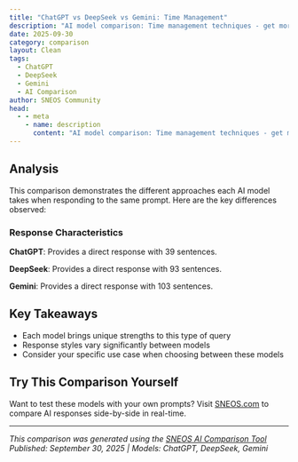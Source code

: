 ```yaml
---
title: "ChatGPT vs DeepSeek vs Gemini: Time Management"
description: "AI model comparison: Time management techniques - get more done in less time..."
date: 2025-09-30
category: comparison
layout: Clean
tags:
  - ChatGPT
  - DeepSeek
  - Gemini
  - AI Comparison
author: SNEOS Community
head:
  - - meta
    - name: description
      content: "AI model comparison: Time management techniques - get more done in less time..."
---
```


<ChatComparison
  title="ChatGPT vs DeepSeek vs Gemini: Time Management"
  prompt="Time management techniques - get more done in less time"
  :responses='{
    "ChatGPT": "Certainly! Here are some effective time management techniques to help you get more done in less time:\n\n### 1. **Prioritize Tasks (Eisenhower Matrix)**\n- **Urgent and Important:** Do these tasks immediately.\n- **Important but Not Urgent:** Schedule these tasks.\n- **Urgent but Not Important:** Delegate if possible.\n- **Neither Urgent nor Important:** Eliminate or minimize these tasks.\n\n### 2. **Pomodoro Technique**\n- Work for 25 minutes focused on one task.\n- Take a 5-minute break.\n- After 4 cycles, take a longer break (15-30 minutes).\nThis boosts concentration and prevents burnout.\n\n### 3. **Time Blocking**\n- Allocate specific blocks of time on your calendar for different tasks or activities.\n- Helps minimize distractions and multitasking.\n\n### 4. **Set SMART Goals**\n- Specific, Measurable, Achievable, Relevant, Time-bound goals provide clear direction and focus.\n\n### 5. **Use To-Do Lists**\n- Keep a daily or weekly to-do list.\n- Check off completed tasks to maintain motivation.\n\n### 6. **Limit Multitasking**\n- Focus on one task at a time to increase efficiency and work quality.\n\n### 7. **Batch Similar Tasks**\n- Group similar tasks (e.g., responding to emails) and do them together to minimize context switching.\n\n### 8. **Eliminate Distractions**\n- Turn off non-essential notifications.\n- Create a quiet, organized workspace.\n\n### 9. **Delegate and Outsource**\n- Delegate tasks that others can do.\n- Outsource tasks that take up your valuable time but don\u2019t require your expertise.\n\n### 10. **Review and Reflect**\n- At the end of each day or week, review what you accomplished.\n- Adjust your plans and priorities for improved productivity.\n\n### Bonus Tips:\n- Use productivity tools like Trello, Asana, or Notion.\n- Practice saying \u201Cno\u201D to commitments that don\u2019t align with your priorities.\n- Take care of your health by getting enough sleep, exercise, and breaks.\n\nImplementing these techniques consistently will help you manage your time more effectively and accomplish more in less time. Would you like me to create a personalized daily schedule template for you?",
    "DeepSeek": "Of course. Here is a comprehensive guide to time management techniques designed to help you get more done in less time.\n\nThe key isn\u0027t just to work faster, but to work smarter. It\u0027s about focusing on what truly matters and minimizing distractions.\n\n### The Foundational Principles\n\nBefore diving into specific techniques, understand these core concepts:\n\n1.  **Parkinson\u0027s Law:** \u0022Work expands to fill the time available for its completion.\u0022 If you give a task 2 hours, it will take 2 hours. Give it 1 hour, and you\u0027ll often find a way to finish it.\n2.  **The 80/20 Rule (Pareto Principle):** 80% of your results come from 20% of your efforts. Identify and focus on that critical 20%.\n3.  **The Eisenhower Matrix:** Not all tasks are created equal. Categorize them by **Urgency** and **Importance** to prioritize effectively.\n\n---\n\n### Top Tier Techniques to Implement Today\n\n#### 1. Time Blocking (The Cornerstone Technique)\nThis is the practice of planning out every moment of your day in advance, dedicating specific \u0022blocks\u0022 of time to specific tasks or types of work.\n\n*   **How it works:** Use your calendar. Block out time not just for meetings, but for deep work, email, administrative tasks, and even breaks.\n*   **Why it\u0027s effective:** It creates a realistic plan for your day, reduces task-switching, and makes you consciously choose what to work on. It turns your to-do list into a schedule.\n*   **Pro-Tip:** Color-code your blocks (e.g., blue for deep work, green for communication, yellow for planning) for a quick visual overview.\n\n#### 2. The Pomodoro Technique (For Focus and Fighting Procrastination)\nThis method uses a timer to break down work into focused intervals, traditionally 25 minutes in length, separated by short breaks.\n\n*   **How it works:**\n    1.  Choose a task.\n    2.  Set a timer for 25 minutes.\n    3.  Work on the task until the timer rings.\n    4.  Take a short 5-minute break.\n    5.  After four \u0022Pomodoros,\u0022 take a longer break (15-30 minutes).\n*   **Why it\u0027s effective:** It makes large tasks feel less daunting, combats mental fatigue, and the ticking clock creates a sense of urgency.\n\n#### 3. The 2-Minute Rule (From \u0022Getting Things Done\u0022)\nA simple rule to stop small tasks from piling up and cluttering your mind.\n\n*   **How it works:** If a task comes up and you see it can be done in two minutes or less, **do it immediately**. If it will take longer, schedule it or add it to your to-do list.\n*   **Why it\u0027s effective:** It prevents a long, overwhelming list of small, pending tasks and creates a sense of momentum and accomplishment.\n\n#### 4. Eat That Frog (Tackling Procrastination)\nPopularized by Brian Tracy, this means doing your most important or dreaded task first thing in the morning.\n\n*   **How it works:** Identify your \u0022frog\u0022\u2014the one task that would have the biggest positive impact if completed. Do it before you do anything else.\n*   **Why it\u0027s effective:** It ensures your peak energy and willpower are used on what matters most. The psychological relief of having it done makes the rest of the day easier.\n\n#### 5. The Eisenhower Matrix (For Strategic Prioritization)\nCategorize every task into one of four quadrants:\n\n| | **Urgent** | **Not Urgent** |\n| :--- | :--- | :--- |\n| **Important** | **Quadrant 1: DO** \u003Cbr\u003ECrises, deadlines, pressing problems. | **Quadrant 2: PLAN** \u003Cbr\u003EStrategic planning, relationship building, learning, prevention. |\n| **Not Important** | **Quadrant 3: DELEGATE** \u003Cbr\u003ESome meetings, some calls, interruptions. | **Quadrant 4: ELIMINATE** \u003Cbr\u003EMindless browsing, trivial busywork, time wasters. |\n\n*   **How it works:** Regularly review your tasks and place them in the matrix. Focus your energy on Quadrant 2 activities to prevent Quadrant 1 crises.\n*   **Why it\u0027s effective:** It forces you to distinguish between what\u0027s truly important and what\u0027s merely urgent.\n\n---\n\n### Supporting Habits \u0026 Mindsets\n\nTechniques are useless without the right environment and mindset.\n\n1.  **Single-Tasking:** Multitasking is a myth. It reduces the quality of your work and increases the time it takes to complete tasks by up to 40%. Focus on one thing at a time.\n2.  **Batching:** Group similar small tasks together. Instead of checking email 20 times a day, schedule 2-3 specific times to process your entire inbox. Do the same for phone calls, administrative work, etc.\n3.  **Set Clear Goals \u0026 Deadlines:** Use the **SMART** framework (Specific, Measurable, Achievable, Relevant, Time-bound). A vague goal like \u0022work on report\u0022 is less effective than \u0022write the first draft of the introduction by 11 AM.\u0022\n4.  **Control Your Environment:**\n    *   **Minimize Digital Distractions:** Turn off non-essential notifications. Use website blockers (like Freedom or Cold Turkey) during focus blocks.\n    *   **Optimize Your Workspace:** Keep it clean and have everything you need within reach.\n5.  **The Power of \u0022No\u0022:** Your time is a finite resource. Politely declining requests that don\u0027t align with your priorities is a crucial time management skill.\n6.  **Review and Reflect:** Spend 10-15 minutes at the end of each week reviewing what went well, what didn\u0027t, and planning for the next week. This allows you to continuously improve your system.\n\n### A Sample \u0022Power Day\u0022 Using These Techniques\n\n*   **8:00 - 8:15 AM (Planning):** Review your time-blocked calendar and to-do list. Identify your \u0022frog.\u0022\n*   **8:15 - 10:00 AM (Deep Work Block):** \u0022Eat that frog.\u0022 Use 2-3 Pomodoro sessions to work on your most important project without interruption.\n*   **10:00 - 10:15 AM (Break):** Step away from your desk. Stretch, get water.\n*   **10:15 - 11:00 AM (Communication Block):** Batch-process emails and messages. Apply the 2-minute rule to quick replies.\n*   **11:00 - 12:00 PM (Focused Work Block):** Time block for your second-most-important task.\n*   **1:00 - 3:00 PM (Project Work):** Work on larger, scheduled projects.\n*   **3:00 - 3:30 PM (Admin Batch):** Handle small administrative tasks (invoices, scheduling, etc.) in one go.\n*   **4:00 - 4:15 PM (Wrap-up):** Review the day, note unfinished tasks, and create a rough plan for tomorrow.\n\n**Final Advice:** Don\u0027t try to implement all of these at once. Pick **one or two** techniques that resonate with you, practice them for two weeks, and then add another. The goal is to build a sustainable system that works for *you*.",
    "Gemini": "Okay, let\u0027s dive into time management techniques to help you become more productive and efficient. We\u0027ll break this down into categories with actionable advice.\n\n**I. Planning \u0026 Prioritization: Laying the Groundwork**\n\n*   **A. Goal Setting:**\n    *   **SMART Goals:** Define Specific, Measurable, Achievable, Relevant, and Time-bound goals.  Instead of \u0022Learn to code,\u0022 try \u0022Complete the first module of a Python course on Coursera by the end of next week.\u0022\n    *   **Long-Term, Mid-Term, Short-Term:** Break down large goals into smaller, more manageable steps.  Think of it like a roadmap.\n    *   **Write it Down:**  Studies show that writing down your goals makes you more likely to achieve them.\n\n*   **B. Prioritization Techniques:**\n    *   **Eisenhower Matrix (Urgent/Important):** Categorize tasks based on urgency and importance.\n        *   **Urgent \u0026 Important (Do First):** Crises, deadlines, pressing problems.\n        *   **Important, Not Urgent (Schedule):** Planning, relationship building, exercise, personal development.  These are often neglected but crucial for long-term success.\n        *   **Urgent, Not Important (Delegate):** Interruptions, some meetings, some emails.  Find someone else to do these if possible.\n        *   **Not Urgent, Not Important (Eliminate):** Time wasters, distractions, busywork.\n    *   **Pareto Principle (80/20 Rule):** Focus on the 20% of tasks that yield 80% of the results.  Identify your high-impact activities.\n    *   **ABC Analysis:** Assign priorities (A = high, B = medium, C = low) to your tasks.  Focus on A tasks first.\n\n*   **C. Planning Tools:**\n    *   **Daily/Weekly/Monthly Planning:** Dedicate time each day, week, or month to plan your activities. This prevents reactivity.\n    *   **To-Do Lists:** Essential for keeping track of tasks.  Use a digital app (Todoist, TickTick, Google Tasks) or a physical notebook.\n    *   **Calendars:** Schedule appointments, deadlines, and dedicated work blocks.  Use Google Calendar, Outlook Calendar, or a paper planner.\n    *   **Project Management Software:** For larger projects, tools like Asana, Trello, or Jira can help you organize tasks, assign responsibilities, and track progress.\n\n**II. Execution \u0026 Focus: Getting the Work Done**\n\n*   **A. Time Blocking:**\n    *   **Dedicated Blocks:** Allocate specific time slots in your calendar for specific tasks or activities.  Treat these blocks as appointments you can\u0027t miss.\n    *   **Theme Days:** Group similar tasks together and dedicate entire days to them. For example, \u0022Meeting Monday,\u0022 \u0022Writing Wednesday,\u0022 \u0022Admin Friday.\u0022\n\n*   **B. Task Batching:**\n    *   **Group Similar Tasks:** Perform similar tasks together to minimize context switching and improve efficiency.  Example: Answer all emails at once, make all phone calls in a single session.\n\n*   **C. Focus Techniques:**\n    *   **Pomodoro Technique:** Work in focused 25-minute intervals followed by a 5-minute break. After four Pomodoros, take a longer break (20-30 minutes).\n    *   **Timeboxing:** Allocate a fixed amount of time for a task and commit to finishing it within that timeframe, even if it\u0027s not perfect.\n    *   **Deep Work:** Schedule uninterrupted blocks of time for focused, high-value work. Minimize distractions and dedicate yourself entirely to the task at hand. (See Cal Newport\u0027s book \u0022Deep Work\u0022).\n\n*   **D. Minimizing Distractions:**\n    *   **Identify Distractions:** Recognize your biggest time-wasters (social media, email, notifications, interruptions from colleagues).\n    *   **Turn off Notifications:** Silence phone notifications, close unnecessary browser tabs, and disable email alerts.\n    *   **Dedicated Workspace:** Create a designated workspace that is free from distractions.\n    *   **Communicate Boundaries:** Let colleagues or family members know when you need uninterrupted time.\n    *   **Website Blockers:** Use apps like Freedom, Cold Turkey, or StayFocusd to block distracting websites.\n    *   **Use Headphones:** Even without music, headphones can signal to others that you are focused.\n\n**III. Delegation \u0026 Automation: Working Smarter, Not Harder**\n\n*   **A. Delegation:**\n    *   **Identify Delegatable Tasks:** Determine which tasks can be handled by others (colleagues, assistants, freelancers).\n    *   **Clear Instructions:** Provide clear and concise instructions to ensure the task is completed correctly.\n    *   **Empowerment:** Give the person you\u0027re delegating to the autonomy to complete the task their way.\n\n*   **B. Automation:**\n    *   **Identify Repetitive Tasks:** Look for tasks that you perform frequently and that could be automated.\n    *   **Use Automation Tools:**\n        *   **Email Filters \u0026 Rules:** Automatically sort and categorize emails.\n        *   **Zapier/IFTTT:** Connect different apps and automate workflows.\n        *   **Macros:** Automate repetitive tasks in software applications.\n        *   **Keyboard Shortcuts:** Learn and use keyboard shortcuts to save time.\n\n**IV. Review \u0026 Refinement: Continuous Improvement**\n\n*   **A. Track Your Time:**\n    *   **Time Tracking Apps:** Use apps like Toggl Track, Clockify, or RescueTime to track how you spend your time.\n    *   **Analyze Your Data:** Review your time logs to identify time-wasting activities and areas for improvement.\n\n*   **B. Review Your Systems:**\n    *   **Regularly Evaluate:** Periodically assess your time management techniques to see what\u0027s working and what\u0027s not.\n    *   **Adjust as Needed:** Be willing to adapt your strategies and try new approaches to find what works best for you.\n\n*   **C. Learn from Others:**\n    *   **Read Books and Articles:** Explore resources on time management and productivity.\n    *   **Attend Workshops or Seminars:** Invest in training to improve your skills.\n    *   **Seek Mentorship:** Learn from experienced professionals who have mastered time management.\n\n**V. Important Considerations: Mindset \u0026 Well-being**\n\n*   **A. Perfectionism vs. Progress:** Strive for progress, not perfection.  Don\u0027t get bogged down in minor details. \u0022Done is better than perfect\u0022 is a useful mantra.\n*   **B. Say No:** Learn to decline requests that don\u0027t align with your priorities or that will overextend you.\n*   **C. Take Breaks:** Regular breaks are essential for maintaining focus and preventing burnout.  Step away from your work, stretch, and clear your head.\n*   **D. Self-Care:** Prioritize your physical and mental well-being. Get enough sleep, exercise regularly, and eat a healthy diet.  Burnout is the enemy of productivity.\n*   **E. Be Realistic:** Don\u0027t try to do too much at once.  Set realistic expectations for what you can accomplish in a given time frame.\n\n**Key Takeaways:**\n\n*   **Start Small:** Don\u0027t try to implement all of these techniques at once. Choose one or two that resonate with you and focus on mastering them.\n*   **Be Consistent:** Time management is a habit that requires consistent effort. Stick with your chosen techniques, even when you\u0027re feeling overwhelmed.\n*   **Experiment and Adapt:** There is no one-size-fits-all approach to time management. Experiment with different techniques and adapt them to your specific needs and preferences.\n*   **Be Patient:** It takes time to develop effective time management skills. Don\u0027t get discouraged if you don\u0027t see results immediately. Just keep practicing and refining your approach.\n\nBy consistently applying these techniques, you can significantly improve your productivity, reduce stress, and achieve your goals more efficiently. Good luck!\n"
  }'
  published-date="22:46"
/>

## Analysis

This comparison demonstrates the different approaches each AI model takes when responding to the same prompt. Here are the key differences observed:

### Response Characteristics

**ChatGPT**: Provides a direct response with 39 sentences. 

**DeepSeek**: Provides a direct response with 93 sentences. 

**Gemini**: Provides a direct response with 103 sentences. 

## Key Takeaways

- Each model brings unique strengths to this type of query
- Response styles vary significantly between models
- Consider your specific use case when choosing between these models

## Try This Comparison Yourself

Want to test these models with your own prompts? Visit [SNEOS.com](https://sneos.com) to compare AI responses side-by-side in real-time.

---

*This comparison was generated using the [SNEOS AI Comparison Tool](https://sneos.com)*
*Published: September 30, 2025 | Models: ChatGPT, DeepSeek, Gemini*
